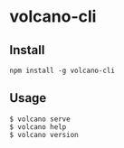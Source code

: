 # volcano-cli

## Install
```
npm install -g volcano-cli
```

## Usage
```
$ volcano serve
$ volcano help
$ volcano version
```
